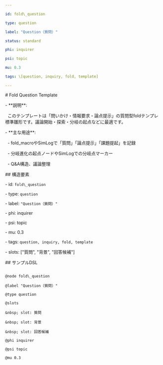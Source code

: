 ```yaml
---

id: fold\_question

type: question

label: "Question（質問）"

status: standard

phi: inquirer

psi: topic

mu: 0.3

tags: \[question, inquiry, fold, template]

---
```




\# Fold Question Template



\- \*\*説明\*\*:  

&nbsp; このテンプレートは「問いかけ・情報要求・論点提示」の質問型foldテンプレ標準雛形です。議論開始・探索・分岐の起点などに最適です。

\- \*\*主な用途\*\*:  

&nbsp; - fold\_macroやSimLogで「質問」「論点提示」「課題提起」を記録

&nbsp; - 分岐進化の起点ノードやSimLogでの分岐点マーカー

&nbsp; - Q\&A構造、議論整理



\## 構造要素



\- id: `fold\_question`

\- type: `question`

\- label: `"Question（質問）"`

\- phi: inquirer

\- psi: topic

\- mu: 0.3

\- tags: `question, inquiry, fold, template`

\- slots: \["質問", "背景", "回答候補"]



\## サンプルDSL



```dsl

@node fold\_question

@label "Question（質問）"

@type question

@slots

&nbsp; slot: 質問

&nbsp; slot: 背景

&nbsp; slot: 回答候補

@phi inquirer

@psi topic

@mu 0.3

